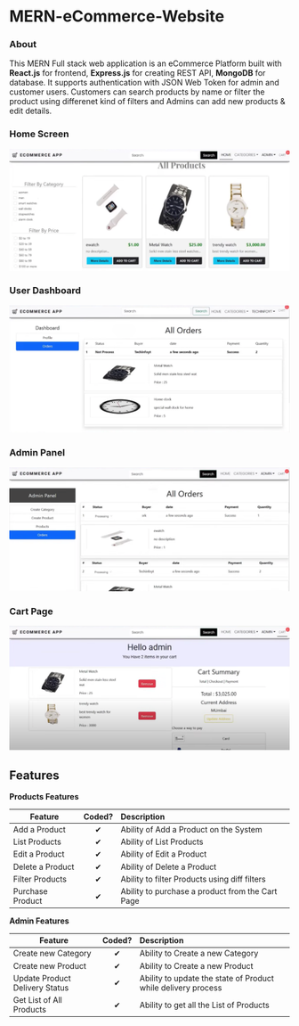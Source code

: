 # MERN-eCommerce-Website


### About

This MERN Full stack web application is an eCommerce Platform built with __React.js__ for frontend,
__Express.js__ for creating REST API, __MongoDB__ for database. It supports authentication with JSON Web Token for admin and customer users. Customers can search products by name or filter the product using differenet kind of filters and Admins can add new products & edit details.


### Home Screen

![Screenshot (62)](https://github.com/Piyush-Kr-Sharma/WatchLelo/blob/main/assets/Home%20Page.png)

### User Dashboard

![Screenshot (51)](https://github.com/Piyush-Kr-Sharma/WatchLelo/blob/main/assets/User%20Dashboard.png)

### Admin Panel

![Screenshot (52)](https://github.com/Piyush-Kr-Sharma/WatchLelo/blob/main/assets/Admin%20Orders%20Page.png)

### Cart Page

![Screenshot (53)](https://github.com/Piyush-Kr-Sharma/WatchLelo/blob/main/assets/Cart%20Page.png)

## Features

<b>Products Features</b>

| Feature  |  Coded?       | Description  |
|----------|:-------------:|:-------------|
| Add a Product | &#10004; | Ability of Add a Product on the System |
| List Products | &#10004; | Ability of List Products |
| Edit a Product | &#10004; | Ability of Edit a Product |
| Delete a Product | &#10004; | Ability of Delete a Product |
| Filter Products | &#10004; | Ability to filter Products using diff filters |
| Purchase Product | &#10004; | Ability to purchase a product from the Cart Page |

<b>Admin Features</b>

| Feature  |  Coded?       | Description  |
|----------|:-------------:|:-------------|
| Create new Category | &#10004; | Ability to Create a new Category |
| Create new Product | &#10004; | Ability to Create a new Product |
| Update Product Delivery Status | &#10004; | Ability to update the state of Product while delivery process |
| Get List of All Products | &#10004; | Ability to get all the List of Products | 

